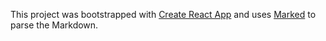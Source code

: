 This project was bootstrapped with [Create React App](https://github.com/facebookincubator/create-react-app) and uses [Marked](https://github.com/chjj/marked) to parse the Markdown.
